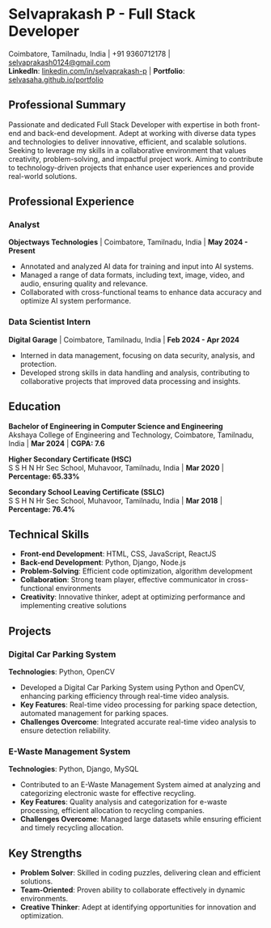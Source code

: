 # Selvaprakash P - Full Stack Developer  
Coimbatore, Tamilnadu, India | +91 9360712178 | [selvaprakash0124@gmail.com](mailto:selvaprakash0124@gmail.com)  
**LinkedIn**: [linkedin.com/in/selvaprakash-p](https://www.linkedin.com/in/selvaprakash-p) | **Portfolio**: [selvasaha.github.io/portfolio](https://selvasaha.github.io/portfolio)  

## Professional Summary  
Passionate and dedicated Full Stack Developer with expertise in both front-end and back-end development. Adept at working with diverse data types and technologies to deliver innovative, efficient, and scalable solutions. Seeking to leverage my skills in a collaborative environment that values creativity, problem-solving, and impactful project work. Aiming to contribute to technology-driven projects that enhance user experiences and provide real-world solutions.

## Professional Experience  

### Analyst  
**Objectways Technologies** | Coimbatore, Tamilnadu, India | **May 2024 - Present**  
- Annotated and analyzed AI data for training and input into AI systems.  
- Managed a range of data formats, including text, image, video, and audio, ensuring quality and relevance.  
- Collaborated with cross-functional teams to enhance data accuracy and optimize AI system performance.  

### Data Scientist Intern  
**Digital Garage** | Coimbatore, Tamilnadu, India | **Feb 2024 - Apr 2024**  
- Interned in data management, focusing on data security, analysis, and protection.  
- Developed strong skills in data handling and analysis, contributing to collaborative projects that improved data processing and insights.  

## Education  

**Bachelor of Engineering in Computer Science and Engineering**  
Akshaya College of Engineering and Technology, Coimbatore, Tamilnadu, India | **Mar 2024** | **CGPA: 7.6**

**Higher Secondary Certificate (HSC)**  
S S H N Hr Sec School, Muhavoor, Tamilnadu, India | **Mar 2020** | **Percentage: 65.33%**

**Secondary School Leaving Certificate (SSLC)**  
S S H N Hr Sec School, Muhavoor, Tamilnadu, India | **Mar 2018** | **Percentage: 76.4%**  

## Technical Skills  
- **Front-end Development**: HTML, CSS, JavaScript, ReactJS  
- **Back-end Development**: Python, Django, Node.js  
- **Problem-Solving**: Efficient code optimization, algorithm development  
- **Collaboration**: Strong team player, effective communicator in cross-functional environments  
- **Creativity**: Innovative thinker, adept at optimizing performance and implementing creative solutions  

## Projects  

### Digital Car Parking System  
**Technologies**: Python, OpenCV  
- Developed a Digital Car Parking System using Python and OpenCV, enhancing parking efficiency through real-time video analysis.  
- **Key Features**: Real-time video processing for parking space detection, automated management for parking spaces.  
- **Challenges Overcome**: Integrated accurate real-time video analysis to ensure detection reliability.  

### E-Waste Management System  
**Technologies**: Python, Django, MySQL  
- Contributed to an E-Waste Management System aimed at analyzing and categorizing electronic waste for effective recycling.  
- **Key Features**: Quality analysis and categorization for e-waste processing, efficient allocation to recycling companies.  
- **Challenges Overcome**: Managed large datasets while ensuring efficient and timely recycling allocation.  

## Key Strengths  
- **Problem Solver**: Skilled in coding puzzles, delivering clean and efficient solutions.  
- **Team-Oriented**: Proven ability to collaborate effectively in dynamic environments.  
- **Creative Thinker**: Adept at identifying opportunities for innovation and optimization.  
